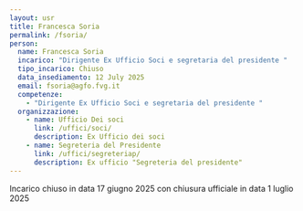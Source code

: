 ```yaml
---
layout: usr
title: Francesca Soria
permalink: /fsoria/
person:
  name: Francesca Soria
  incarico: "Dirigente Ex Ufficio Soci e segretaria del presidente "
  tipo_incarico: Chiuso
  data_insediamento: 12 July 2025
  email: fsoria@agfo.fvg.it
  competenze:
    - "Dirigente Ex Ufficio Soci e segretaria del presidente "
  organizzazione:
    - name: Ufficio Dei soci
      link: /uffici/soci/
      description: Ex Ufficio dei soci
    - name: Segreteria del Presidente
      link: /uffici/segreteriap/
      description: Ex ufficio "Segreteria del presidente"
---
```

Incarico chiuso in data 17 giugno 2025 con chiusura ufficiale in data 1 luglio 2025

